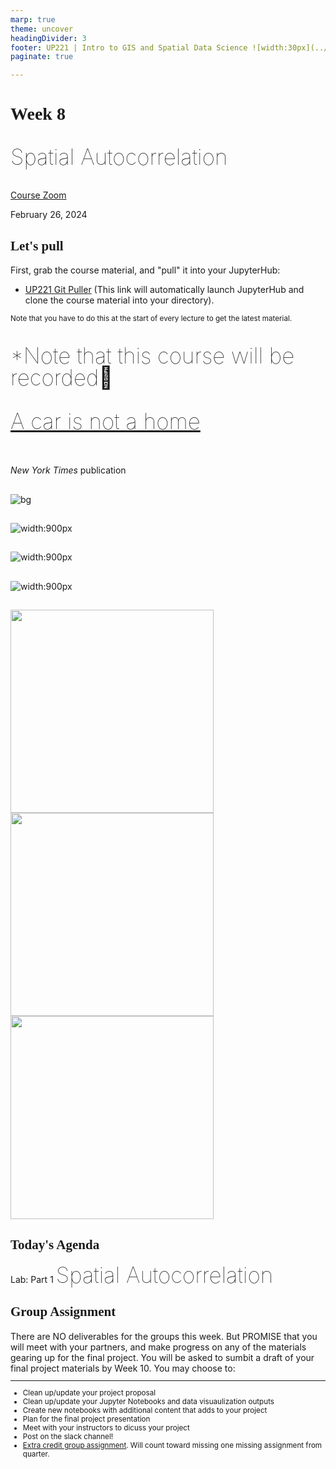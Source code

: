 ```yaml
---
marp: true
theme: uncover
headingDivider: 3
footer: UP221 | Intro to GIS and Spatial Data Science ![width:30px](../images/globe.png)
paginate: true

---
```


<style>
kesmall {font-size:0.6em}
medium {font-size:0.9em}
large {font-size:2em}
xlarge {font-size:4em}
gray {padding:20px;background-color:whitesmoke;font-weight:800}
plum {padding:20px;background-color:plum;line-height:3}
xl { font-size:2.5em;font-weight:100;line-height:1}
h1,h2,h3,h4,h5{font-family:serif}
section {font-size:2em;font-weight:300;}
left {text-align:left;}
</style>

# Week 8

<xl>

Spatial Autocorrelation

</xl>

[Course Zoom](https://ucla.zoom.us/j/94971812993?pwd=NjI4bkxRR2s3Q0FVblU0WmlHbXNodz09)

February 26, 2024

## Let's pull

First, grab the course material, and "pull" it into your JupyterHub:

* [UP221 Git Puller](https://jupyter.idre.ucla.edu/hub/user-redirect/git-pull?repo=https%3A%2F%2Fgithub.com%2Fcgiamarino9%2F24W-UP221&urlpath=lab%2Ftree%2F24W-UP221%2F&branch=main) 
(This link will automatically launch JupyterHub and clone the course material into your directory). 


<small>Note that you have to do this at the start of every lecture to get the latest material.
</small>

##
<xl>

*Note that this course will be recorded🎥

</xl>

##
<xl>

[A car is not a home](https://www.nytimes.com/interactive/2024/02/21/opinion/homelessness-crisis-america-stories.html?unlocked_article_code=1.XE0.NdbI.OxRCaxV6K_2j&smid=url-share) 

</xl>
<br>
<em>New York Times</em> publication 

##
![bg](../images/car.png)

##
![width:900px](../images/car2.png)

##
![width:900px](../images/chloe.jpg)

##
![width:900px](../images/cars1_dog.jpg)

##
<img src="../images/nytimes2.jpg" width="325   "/> <img src="../images/nytimes1.jpg" width="325"/> <img src="../images/nytimes3.jpg" width="325"/> 

## Today's Agenda

Lab: Part 1
<xl>Spatial Autocorrelation 
</xl>






</xl>


## Group Assignment

<left>
There are NO deliverables for the groups this week. But PROMISE that you will meet with your partners, and make progress on any of the materials gearing up for the final project. You will be asked to sumbit a draft of your final project materials by Week 10. You may choose to:
</left>

<small>
<hr>

- Clean up/update your project proposal
- Clean up/update your Jupyter Notebooks and data visuaulization outputs
- Create new notebooks with additional content that adds to your project
- Plan for the final project presentation
- Meet with your instructors to dicuss your project
- Post on the slack channel!
- [Extra credit group assignment](https://github.com/cgiamarino9/24W-UP221/blob/main/Group%20Assignments/GroupAssignment4.md). Will count toward missing one missing assignment from quarter.